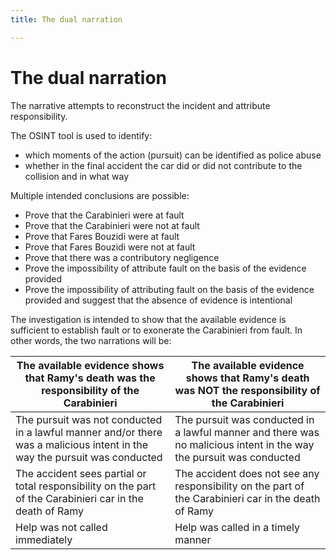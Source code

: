 ```yaml
---
title: The dual narration

---
```


# The dual narration

The narrative attempts to reconstruct the incident and attribute responsibility.

The OSINT tool is used to identify:
- which moments of the action (pursuit) can be identified as police abuse
- whether in the final accident the car did or did not contribute to the collision and in what way

Multiple intended conclusions are possible:
* Prove that the Carabinieri were at fault
* Prove that the Carabinieri were not at fault
* Prove that Fares Bouzidi were at fault
* Prove that Fares Bouzidi were not at fault
* Prove that there was a contributory negligence
* Prove the impossibility of attribute fault on the basis of the evidence provided
* Prove the impossibility of attributing fault on the basis of the evidence provided and suggest that the absence of evidence is intentional

The investigation is intended to show that the available evidence is sufficient to establish fault or to exonerate the Carabinieri from fault. In other words, the two narrations will be:



| The available evidence shows that Ramy's death was the responsibility of the Carabinieri | The available evidence shows that Ramy's death was NOT the responsibility of the Carabinieri |
|-|-|
| The pursuit was not conducted in a lawful manner and/or there was a malicious intent in the way the pursuit was conducted | The pursuit was conducted in a lawful manner and there was no malicious intent in the way the pursuit was conducted |
| The accident sees partial or total responsibility on the part of the Carabinieri car in the death of Ramy | The accident does not see any responsibility on the part of the Carabinieri car in the death of Ramy |
|Help was not called immediately | Help was called in a timely manner |
